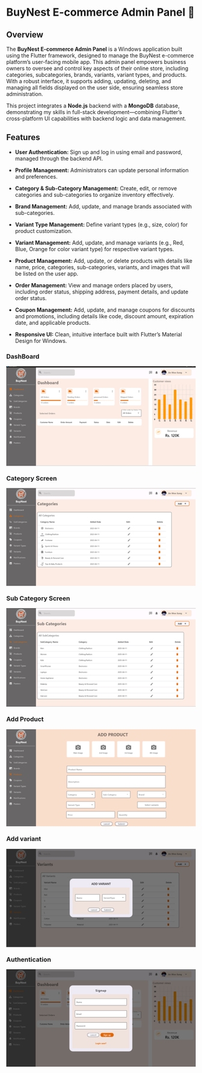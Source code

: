 # BuyNest E-commerce Admin Panel 📱

## Overview

The **BuyNest E-commerce Admin Panel** is a Windows application built using the Flutter framework, designed to manage the BuyNest e-commerce platform’s user-facing mobile app. This admin panel empowers business owners to oversee and control key aspects of their online store, including categories, subcategories, brands, variants, variant types, and products. With a robust interface, it supports adding, updating, deleting, and managing all fields displayed on the user side, ensuring seamless store administration. 

This project integrates a **Node.js** backend with a **MongoDB** database, demonstrating my skills in full-stack development—combining Flutter’s cross-platform UI capabilities with backend logic and data management. 

## Features

- **User Authentication:** Sign up and log in using email and password, managed through the backend API.

- **Profile Management:** Administrators can update personal information and preferences.

- **Category & Sub-Category Management:** Create, edit, or remove categories and sub-categories to organize inventory effectively.

- **Brand Management:** Add, update, and manage brands associated with sub-categories.

- **Variant Type Management:** Define variant types (e.g., size, color) for product customization.

- **Variant Management:** Add, update, and manage variants (e.g., Red, Blue, Orange for color variant type) for respective variant types.

- **Product Management:** Add, update, or delete products with details like name, price, categories, sub-categories, variants, and images that will be listed on the user app.

- **Order Management:** View and manage orders placed by users, including order status, shipping address, payment details, and update order status.

- **Coupon Management:** Add, update, and manage coupons for discounts and promotions, including details like code, discount amount, expiration date, and applicable products.

- **Responsive UI:** Clean, intuitive interface built with Flutter’s Material Design for Windows.

### DashBoard

<div style="display: flex; justify-content: space-around;">
  <img src="screenshots/DashBoard.png" alt="Home Screen" />
</div>

### Category Screen

<div style="display: flex; justify-content: space-around;">
  <img src="screenshots/Category screen.png" alt="Home Screen" />
</div>

### Sub Category Screen

<div style="display: flex; justify-content: space-around;">
  <img src="screenshots/subcategory screen.png" alt="Home Screen" />
</div>

### Add Product

<div style="display: flex; justify-content: space-around;">
  <img src="screenshots/Add Product.png" alt="Home Screen"/>
</div>

### Add variant

<div style="display: flex; justify-content: space-around;">
  <img src="screenshots/Add variant.png" alt="Home Screen" />
</div>

### Authentication

<div style="display: flex; justify-content: space-around;">
  <img src="screenshots/auth.png" alt="Home Screen" />
</div>